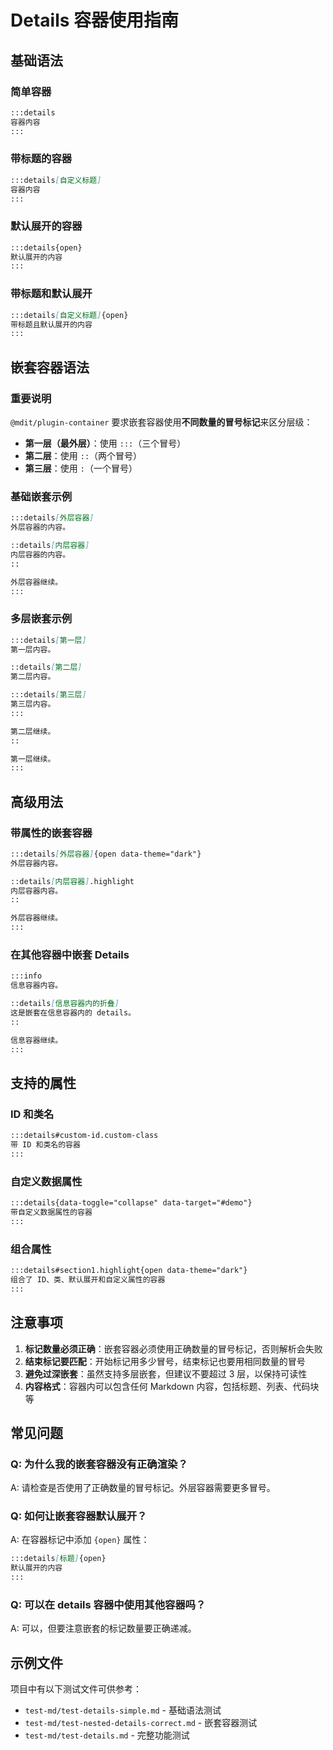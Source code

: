 # Details 容器使用指南

## 基础语法

### 简单容器
```markdown
:::details
容器内容
:::
```

### 带标题的容器
```markdown
:::details[自定义标题]
容器内容
:::
```

### 默认展开的容器
```markdown
:::details{open}
默认展开的内容
:::
```

### 带标题和默认展开
```markdown
:::details[自定义标题]{open}
带标题且默认展开的内容
:::
```

## 嵌套容器语法

### 重要说明
`@mdit/plugin-container` 要求嵌套容器使用**不同数量的冒号标记**来区分层级：

- **第一层（最外层）**：使用 `:::`（三个冒号）
- **第二层**：使用 `::`（两个冒号）
- **第三层**：使用 `:`（一个冒号）

### 基础嵌套示例
```markdown
:::details[外层容器]
外层容器的内容。

::details[内层容器]
内层容器的内容。
::

外层容器继续。
:::
```

### 多层嵌套示例
```markdown
:::details[第一层]
第一层内容。

::details[第二层]
第二层内容。

:::details[第三层]
第三层内容。
:::

第二层继续。
::

第一层继续。
:::
```

## 高级用法

### 带属性的嵌套容器
```markdown
:::details[外层容器]{open data-theme="dark"}
外层容器内容。

::details[内层容器].highlight
内层容器内容。
::

外层容器继续。
:::
```

### 在其他容器中嵌套 Details
```markdown
:::info
信息容器内容。

::details[信息容器内的折叠]
这是嵌套在信息容器内的 details。
::

信息容器继续。
:::
```

## 支持的属性

### ID 和类名
```markdown
:::details#custom-id.custom-class
带 ID 和类名的容器
:::
```

### 自定义数据属性
```markdown
:::details{data-toggle="collapse" data-target="#demo"}
带自定义数据属性的容器
:::
```

### 组合属性
```markdown
:::details#section1.highlight{open data-theme="dark"}
组合了 ID、类、默认展开和自定义属性的容器
:::
```

## 注意事项

1. **标记数量必须正确**：嵌套容器必须使用正确数量的冒号标记，否则解析会失败
2. **结束标记要匹配**：开始标记用多少冒号，结束标记也要用相同数量的冒号
3. **避免过深嵌套**：虽然支持多层嵌套，但建议不要超过 3 层，以保持可读性
4. **内容格式**：容器内可以包含任何 Markdown 内容，包括标题、列表、代码块等

## 常见问题

### Q: 为什么我的嵌套容器没有正确渲染？
A: 请检查是否使用了正确数量的冒号标记。外层容器需要更多冒号。

### Q: 如何让嵌套容器默认展开？
A: 在容器标记中添加 `{open}` 属性：
```markdown
:::details[标题]{open}
默认展开的内容
:::
```

### Q: 可以在 details 容器中使用其他容器吗？
A: 可以，但要注意嵌套的标记数量要正确递减。

## 示例文件

项目中有以下测试文件可供参考：

- `test-md/test-details-simple.md` - 基础语法测试
- `test-md/test-nested-details-correct.md` - 嵌套容器测试
- `test-md/test-details.md` - 完整功能测试